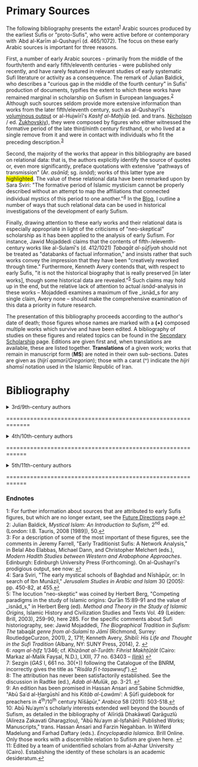 <h1>Primary Sources</h1>

The following bibliography presents the extant<sup id="note1">[1](#f1)</sup> Arabic sources produced by the earliest Sufis or "proto-Sufis", who were active before or contemporary with ʿAbd al-Karīm al-Qushayrī (d. 465/1072). The focus on these early Arabic sources is important for three reasons.

First, a number of early Arabic sources - primarily from the middle of the fourth/tenth and early fifth/eleventh centuries - were published only recently, and have rarely featured in relevant studies of early systematic Sufi literature or activity as a consequence. The remark of Julian Baldick, who describes a "curious gap in the middle of the fourth century" in Sufis' production of documents, typifies the extent to which these works have remained marginal in scholarship on Sufism in European languages.<sup id="note2">[2](#f2)</sup> Although such sources seldom provide more extensive information than works from the later fifth/eleventh century, such as al-Qushayrī's [voluminous output](https://www.academia.edu/11926762/The_Textual_Legacy_of_Abū_l-Qāsim_al-Qušayrī_A_Bibliographic_Record "Bibliography by Martin Nguyen and Francesco Chiabotti") or al-Hujwīrī's _Kashf al-Maḥjūb_ (ed. and trans. [Nicholson](https://archive.org/details/kashfalmahjub00usmauoft/page/n3 "Download") / ed. [Žukhovskiy](https://drive.google.com/open?id=1nJjaKR8gasakwm1EixCQ25dfPKJt1rZu "Download")), they were composed by figures who either witnessed the formative period of the late third/ninth century firsthand, or who lived at a single remove from it and were in contact with individuals who fit the preceding description.<sup id="note3">[3](#f3)</sup>

Second, the majority of the works that appear in this bibliography are based on relational data: that is, the authors explicitly identify the source of quotes or, even more significantly, preface quotations with extensive "pathways of transmission" (Ar. _asānīd_; sg. _isnād_); works of this latter type are <span style="background-color: #FFFF00">highlighted</span>. The value of these relational data have been remarked upon by Sara Sviri: "The formative period of Islamic mysticism cannot be properly described without an attempt to map the affiliations that connected individual mystics of this period to one another."<sup id="note4">[4](#f4)</sup> In the [Blog](http://zurstadt/github.io/digitalsufism/blog), I outline a number of ways that such relational data can be used in historical investigations of the development of early Sufism.

Finally, drawing attention to these early works and their relational data is especially appropriate in light of the criticisms of "neo-skeptical" scholarship as it has been applied to the analysis of early Sufism. For instance, Jawid Mojaddedi claims that the contents of fifth-/eleventh-century works like al-Sulamī's (d. 412/1021) _Ṭabaqāt al-ṣūfīyah_ should not be treated as "databanks of factual information," and insists rather that such works convey the impression that they have been "creatively reworked through time." Furthermore, Kenneth Avery contends that, with respect to early Sufis, "it is not the historical biography that is really preserved [in later works], though some historical data are revealed."<sup id="note5">[5](#f5)</sup> Such claims may hold up in the end, but the relative lack of attention to actual _isnād_-analysis in these works – Mojaddedi examines a maximum of five _isnād_s for any single claim, Avery none – should make the comprehensive examination of this data a priority in future research.  

The presentation of this bibliography proceeds according to the author's date of death; those figures whose names are marked with a **(+)** composed multiple works which survive and have been edited. A bibliography of studies on these figures and related topics can be found in the [Secondary Scholarship](https://zurstadt.github.io/digitalsufism/secondarysources) page. Editions are given first and, when translations are available, these are listed together. **Translations** of a given work; works that remain in manuscript form (**MS**) are noted in their own sub-sections. Dates are given as (_hijrī qamarī/Gregorian_); those with a carat (^) indicate the _hijri shamsī_ notation used in the Islamic Republic of Iran. 


# Bibliography

<details><summary>3rd/9th-century authors</summary>  
  
-----------------------------------------------------------


###### Abū al-Shaykh Muḥammad b. al-Ḥusayn al-Burjulānī (d. Baghdad, 852-3)  
<details><summary>Edited Works</summary>
  
-- ʿĀmir Ḥasan Ṣabrī (ed.). <span style="background-color: #FFFF00">_Kitāb al-Karam wa-l-jūd wa-sakhāʾ al-nufūs_</span>. Beirut: Dār Ibn Ḥazm, 1412/1991. [(link)](https://drive.google.com/open?id=1I5ZkBit4dDwfASXCTJtJUHbCCG1dKgH- "Download") = pp. 3-43 (Part A), in Bernd Radtke (ed.). _Materialen zur alten islamische Frömigkeit_, Basic Texts in Islamic Mysticism Vol. 2. Leiden: Brill, 2008. 
</details>

-----------------------------------------------------------


###### Abū ʿAbd Allāh al-Ḥārith b. Asad al-Muḥāsibī (d. Baghdad, 243/857) (+)  
<details><summary>Edited Works</summary>
  
</details>

-----------------------------------------------------------


###### Abū Isḥāq Ibrāhīm b. ʿAbd Allāh Ibn al-Junayd al-Khuttalī (d. Baghdad, ca. 260-270/873-883) (+)  

<details><summary>Edited Works</summary>

-- Abd al-Karīm Zuhūr ʿAdī and Aḥmad Rātib al-Naffakh. “<span style="background-color: #FFFF00">_Kitāb al-maḥabbah li-llāh_</span>,” in _Majallat Majmaʿ al-Lughah al-ʿArabīyah bi-Dimashq_ 58/4 (1983): pp. 658-729 [(link)](http://www.arabacademy.gov.sy/uploads/magazine/mag58/mag58-4-1.pdf "Download"); 59/1 (1984): pp. 3-44 [(link)](http://www.arabacademy.gov.sy/uploads/magazine/mag59/mag59-1-1.pdf "Download"); 59/2 (1984): pp. 245-284 [(link)](http://www.arabacademy.gov.sy/uploads/magazine/mag59/mag59-2-2.pdf "Download"); 59/3 (1984): pp. 463-504 [(link)](http://www.arabacademy.gov.sy/uploads/magazine/mag59/mag59-3-2.pdf "Download") = ʿAbd Allāh Badrān (ed.). Damascus: Dār al-Makatabī, 1423/2002 = pp. 47-194 (Part B), in Bernd Radtke (ed.). _Materialen zur alten islamische Frömigkeit_, Basic Texts in Islamic Mysticism Vol. 2. Leiden: Brill, 2008.  

-- Aḥmad Muḥammad Nūr Sayf (ed.). _Suʾālāt Ibn al-Junayd Abū Isḥāq Ibrāhīm b. ʿAbd Allāh al-Khuttalī li-Abī Zakariyyāʾ Yaḥyā b. Maʿīn_. Medina: Maktabat al-Dār, 1408/1988. [(link)](https://archive.org/details/alfirdwsiy2018_gmail_2523/page/n3 "Download")
</details>  

-----------------------------------------------------------


###### Abū Saʿīd Aḥmad b. ʿĪsā al-Kharrāz** (d. Egypt, ca. 286/897) (+)  
<details><summary>Edited Works</summary>

-- Qāsim al-Samarrāʾī. "Rasāʾil al-Kharrāz, Abū Saʿīd al-Kharrāz m. 286," _Majallat al-Majmaʿ al-ʿIlmī al-ʿIraqī_ 15 (1967), 158-212. [(link)](https://drive.google.com/open?id=1RVQC_9GKQIqYcYqFPXGnseq7pNrPiJ2P "Download")  

-- pp. ١-٨٣ (Ar.). In A.J. Arberry (ed.), _Kitāb al-Ṣidq_, Islamic Research Association Vol 6. London: Oxford University Press, 1937 [(link)](https://drive.google.com/open?id=1gGEdCYj3vZDJirmbYiw4r760sILYBwLF "Download") = ʿAbd al-Ḥalīm Maḥmūd (ed.), _Kitāb al-Ṭarīq ilā llāh - Kitāb al-Ṣidq_, Fifth printing. Cairo: Dār al-Maʿārif, 1988 [(link)](https://drive.google.com/open?id=1IJt7vrSA1hTTTu2OSGNZulmK_LDVsz_K "Download") = Ḥasan al-Samāḥī and ʿAbd al-Wahhāb ʿAzzām (eds.). Damascus: Dār al-Qādirī, 1997 = ʿAbd al-Munʿim Khalīl Ibrāhīm (ed.). Beirut: Dār al-Kutub al-ʿIlmīyah, 2001.
</details>

<details><summary>Translations</summary>

-- pp. 1-67 in Arberry, _The Book of Truthfulness (Kitāb al-ṣidq)_.  
  
</details>

</details>

=============================================================


<details><summary>4th/10th-century authors</summary>
  
###### Abū al-Ḥusayn Muḥammad b. Aḥmad al-Baghawī al-Nūrī (d. Iraq?, ca. 295/907)

<details><summary>Edited Works</summary>

-- _Maqāmāt al-Qulūb_, 133ff, in Paul Nwyia, "Textes mystiques inédits d'Abū-l-Ḥasan [_sic_] al-Nūrī (m. 295/907) avec introduction et notes," _Mélanges de l'Université Saint-Joseph_ 44/9 (Beirut: Impremerie Catholique, 1968): pp. 118-154; repr., with introduction in Persian by ʿAlīriḍā Dhakāwatī Qarāguzlū (Alireza Zakavati Gharagzlou). _Maʿārif Islāmī_ 16-17 (1368^/2000): 81-119. [(link)](http://ensani.ir/file/download/article/20101118170124-117.pdf "Download") = pp. 1-24, in al-Qāsim al-Sāmarrāʾī (ed.). _al-Taṣawwuf al-Baghdādī wa-l-Taṣawwuf al-Khurāsānī: Thalāth Rasāʾil_. Baghdad: Dār al-Warrāq li-l-Nashr, 2013.  
  
</details>

-----------------------------------------------------------


###### Abū al-Qāsim al-Junayd b. Muḥammad al-Qawāwīrī (d. Baghdad, 298/910-11)

<details><summary>Edited Works</summary>

-- _Rasāʾil_, pp. ١-٦٣ (Ar.). In ʿAlī Ḥasan ʿAbd al-Qādir (Ali Hassan Abdel-Kader), _The Life, Personality, and Writings of al-Junayd: A Study of the Third/Ninth Century with an Edition and Translation of His Writings_. London: Luzac & Co. with the E.J.W. Gibb Memorial Series, 1962 [(link)](https://archive.org/details/TheLifePersonalityAndWritingsOfAlJunayd/page/n3 "Download") = Cairo: Baraʿī wa-Jiddāy 1988; second ed. 2001. [(link)](https://ia902909.us.archive.org/3/items/24398893/rsael-aljned-alj-ar_ptiff.pdf "Download")  
  
-- Jamāl Rajab Sīdbī (ed.). _Rasāʾil al-Junayd: Awwal ʿAmal yajmaʿ kull rasāʾil al-imām al-Junayd wa-aqwālahu al-maʾthūrah_. Damascus: Dār al-Iqrāʾ 2005; idem, _al-Junayd: al-Aʿmāl al-Kāmilah_. Cairo: al-Hayʾah al-Miṣrīyah al-ʿĀmmah li-l-Kitāb, 2014.  
  
</details>

<details><summary>Translations</summary>
  
-- pp. 122-183 (En.). In ʿAbd al-Qādir, _The Life_.  
-- pp. 108ff. In Süleyman Ateş, _Cüneyd-i Baǧdâdî: Havati, Eserleri ve Mektuplari_. Istanbul: Sönmez Neşriyat, 1969; second ed. 1970; third ed. 1990.

</details>

-----------------------------------------------------------


###### Abū Saʿīd Aḥmad b. Muḥammad b. Ziyād Ibn al-Aʿrābī (d. Mecca, 340/951)  (+)  

<details>
  <summary>Edited Works</summary>
  
 -- Majdī Fatḥī al-Sayyid Ibrāhīm (ed.). <span style="background-color: #FFFF00">_al-Qubal wa-l-muʿānaqah wa-l-muṣāfaḥah_</span>. Cairo: Maktabat al-Qurʾān, 1408/1988. [(link)](https://drive.google.com/open?id=1M-SfpqCGcg4kh81tMERASVsQS0ufyQaB)  
 -- ʿĀmir Najjār and Khadījah Muḥammad Kāmil (eds.). _Kitāb fīhi Maʿnā al-Zuhd wa-l-Maqālāt wa-Ṣifat al-Zāhidīn_. Cairo: Maṭbaʿat Dār al-Kutub al-Miṣrīyah, 1998. [(link)](https://ia800301.us.archive.org/34/items/zuhday/zuhdaar.pdf "Download") = Saʿd ʿAbd al-Ghaffār ʿAlī (ed.) Beirut: Dār al-Kutub al-ʿIlmīyah, /1424/2003.  
 -- ʿAbd al-Muḥsin b. Ibrāhīm b. Ahmad al-Ḥusaynī (ed.). _Kitāb al-Muʿjam_, 3 vols. in one. Riyad: Dār Ibn al-Jawzī, 1418/1997 [(link)](https://archive.org/details/miamia "Download") = Muḥammad Naṣṣār and al-Sayyid Yūsuf Aḥmad (eds.). _Muʿjam Shuyūkh Ibn al-Aʿrābī_, 2 vols. Beirut: Dār al-Kutub al-ʿIlmīyah, 1418/1998.
 
</details>

<details><summary>MS</summary>
  
-- _Risālah fī al-mawāʿiẓ wa-l-fawāʾid wa-ghayri dhālika_, Dār al-Kutub al-Miṣrīyah 1/346<sup id="note6">[6](#f6)</sup>

</details>

-----------------------------------------------------------
 
 
###### Abū Muḥammad Jaʿfar b. Muḥammad b. Nuṣayr al-Khuldī (d. Baghdad, 348/959)  (+)  

<details><summary>Edited Works</summary>
  
-- Majdī Fatḥī al-Sayyib Ibrāhīm (ed.). <span style="background-color: #FFFF00">_al-Fawāʾid wa-l-zuhd wa-l-raqāʾiq wa-l-marāthī_</span>. Ṭanṭā: Dār al-Ṣaḥābah li-l-Turāth, 1409/1989. [(link)](https://archive.org/details/FPfzrm "Download")  
-- <span style="background-color: #FFFF00">“_Majālis al-ḥadīth_,”</span> pp. 203-212; pp. 213-221; pp. 274-281; pp. 294-301. In Nabīl Saʿd al-Dīn Jarrār (ed.), _Majmūʿ fīhi ʿasharah ajzāʾ ḥadīthīyah_, Majāmiʿ al-Ajzāʾ al-Ḥadīthīyah Vol. 2. Beirut: Dār al-Bashāʾir al-Islāmīyah, 1422/2001).  [(link)](https://ia600704.us.archive.org/21/items/waq54283/54283.pdf "Download")  
-- "<span style="background-color: #FFFF00">_Fawāʾid al-Khuldī intiqāʾu Abī Ḥafṣ ʿUmar b. al-Sarī al-Baṣrī_</span>," pp. 131-232. In Nabīl Saʿd al-Dīn Jarrār (ed.), _Majmūʿ fīhi thalāthah ajzāʾ ḥadīthīyah_,  Silsilat al-Nashr al-Waqafī Vol. 1. Beirut: Dār al-Bashāʾir al-Islāmīyah 1431/2010. [(link)](https://ia800306.us.archive.org/34/items/3ajza/3ajza.pdf "Download")  
 
</details>

<details><summary>MS</summary>
  
-- _Miḥnat Abī ʿAbd Allāh Muḥammad b. Idrīs al-Shāfiʿī_, Al-Maktabah al-Asadīyah (al-Maktabah al-Ẓāhirīyah), _majmūʿ_ 10 ff 145a-147b.
-- _Waṣīyah_.<sup id="note7">[7](#f7)</sup>. Al-Maktabah al-Waṭanīyah al-Maghribīyah, Kattānī 486/14 ff 468-471. [(link)](http://opac.bnrm.ma:8000/cgi-bin/gw_2011_1_4_4/chameleon "Bibliothèque Nationale du Royaume du Maroc")
  
</details>

-----------------------------------------------------------
 

###### Abū Naṣr ʿAbd Allāh b. ʿAlī al-Sarrāj al-Ṭūsī (d. Ṭūs, 370/980)  

<details><summary>Edited Works</summary> 
  
-- R.A. Nicholson (ed. and trans.). _The Kitāb al-Lumaʿ fī ʾl-taṣawwuf_, E.J.W. Gibb Memorial Series Vol. 22. Leiden: Brill and London: Luzac & Co, 1914 [(link)](https://drive.google.com/open?id=10IhO7jgOfeUKkbkwll2akx_i6RH_OlVp "Download") = ʿAbd al-Ḥalīm Maḥmūd and ʿAbd al-Bāqī Surūr (eds.). Cairo: Dār al-Kutub al-Ḥadīthah and Baghdad: Maktabah al-Muthannā, 1380/1960 [(link)](https://drive.google.com/open?id=1Cf-PcBU0rXKE7Al0yREC9gUVmbGNKgKy)  
-- A.J. Arberry (ed.). _Pages from the Kitāb al-Lumaʿ of Abū Naṣr al-Sarrāj_. London: Luzac & Company with the assistance of the E.J.W. Gibb Memorial Trust, 1947.  

</details>

<details><summary>Translations</summary>
  
-- Richard Gramlich (ed. and trans.). _Schlaglichter über das Sufituum. Abū Naṣr as-Sarrāǧs Kitāb al-lumaʿ_, Freiburger Islamstudien Bd. 13. Stuttgart: Franz Steiner, 1990.  

</details>

-----------------------------------------------------------


###### Abū ʿAbd Allāh Muḥammad Ibn Khafīf (b. Ifsākshādh / Isfākshādh) al-Shīrāzī (d. 372/982) (+)

<details><summary>Edited Works</summary>
  
-- _al-Muʿtaqad al-ṣaghīr_, pp. 284-308. In Abū al-Ḥasan ʿAlī b. Muḥammad al-Daylamī (trans. into Persian by Rukn al-Dīn Yaḥyā b. Junayd al-Shīrāzī). _Sīrāt-i Abū ʿAbd Allāh b. Khafīf al-Shīrāzī_, ed. Annemarie Schimmel. Ankara: Türk Tarih Kurumu Basimevi and Ankara Üniversitesi Ilahiyat Fakültesi, 1955; repr. Tehran: Intishārāt-i Bābāk, 1363^/1984.   
-- _Waṣīyah_, pp. 274-283. In _Sīrat-i Abū ʿAbd Allāh b. Khafīf al-Shīrāzī_, ed. Schimmel.
-- _Kitāb Faḍl al-Taṣawwuf (ʿalā al-madhāhib)_. In Fāṭimeh ʿAlāqeh and Kāẓim Bargnīsī, "_Risālah-yi 'Faḍl al-taṣawwuf ʿalā al-madhāhib': taʾlīf Abū ʿAbd Allāh Muḥammad b. Khafīf_," _Maʿārif Islāmī_ 43-44 (1377^/1998): 51-80. [(link)](http://ensani.ir/file/download/article/20101118190854-265.pdf "Download")  
-- _Kitāb al-Iqtiṣād_, pp. 443-486. In Florian Sobieroj, _Ibn Ḫafīf aš-Šīrāzī und seine Schrift Novizen erziehung (Kitāb al-Iqtiṣad). Biographische Studien, Edition und Übersetzung_, Beiruter Texte und Studien Bd. 57. Beirut: Franz Steiner, 1998. [(link)](http://menadoc.bibliothek.uni-halle.de/inhouse/content/titleinfo/2052628?query=sobieroj "Download")  
-- _Kitāb/Risālah Sharaf al-Faqr/al-Fuqarāʾ_. In Fāṭima ʿAlāqah. _Maʿārif Islāmī_ 46 (1378^/1999): 98-132. [(link)](http://ensani.ir/file/download/article/20101118192456-283.pdf "Download") 
  
</details>

<details><summary>MS</summary>
  
-- _Khawwāṣ al-āyāt/Kitāb Sharḥ Khāṣṣiyyat al-Āyāt al-Bayyināt wa-Jawāmiʿ al-Daʿawāt_. Istanbul: Süleymaniye, Feyzullah Ef. 1296.
  
</details>

<details><summary>Translation</summary>
  
-- _Das 'Kitāb al-Iqtiṣād' des Ibn Ḫafīf_, pp. 317-384. In Sobieroj, _Ibn Ḫafīf_.  
  
</details>

-----------------------------------------------------------


###### Abū Bakr Muḥammad b. Isḥāq al-Kalābādhī (d. 380/990) (+)  

<details><summary>Edited Works</summary>
 
-- A.J. Arberry (ed.) _al-Taʿarruf li-Madhhab Ahl al-Taṣawwuf_. Cairo: Maktabat al-Khānjī, 1936 [(link)](https://archive.org/details/123boukrika44_maktoob_20140203_2202 "Download") = Maḥmūd Amīn Nawāwī (ed.) Cairo: Maktabat al-Kullīyāt al-Azharīyah, 1992  = Aḥmad Shams al-Dīn (ed.). Beirut: Dār al-Kutub al-ʿIlmīyah, 1422/2001.

-- Muḥammad Ḥasan Muḥammad Ḥasan Ismāʿīl and Aḥmad Farīd Mazyadī (eds.). _Baḥr al-Fawaʾid al-mashhūr bi-Maʿānī al-Akhbār_. Beirut: Dār al-Kutub al-ʿIlmīyah, 1999 = Wajīh Kamāl al-Dīn Zakkī (ed.), 2 vols. Alexandria: Dār al-Salām, 1429/2008.  [(link)](https://drive.google.com/open?id=1hhg1e9T6eVl4noRoTbDH8OYy-loJImoB "Download")

</details>  
   
<details><summary>Translations</summary>
  
-- Arberry (trans.). _The Doctrine of the Sufis_. Cambridge: Cambridge University Press, 1935. [(link)](https://archive.org/details/in.gov.ignca.2143 "Download")  
-- Roger Deladrière. _Traité de soufisme: les maîtres et les étapes_. Paris: Sindbad, 1981.  
-- Muḥammad Jawād Sharīʿat (ed. and trans.) _Matn u tarjameh: Kitāb-i Taʿarruf_. Tehran: Imārat-i Asāṭīr, 1992.  
Paolo Urizzi and Denis Grill (trans.). Il Sufismo: _Nelle parole degli antichi_ [_Sufism: In the Words of the Ancients_], Machina Philosophorum: Testi e studi culture euromediterranee Vol. 3. Palermo: Officina di Studi Medievali, 2002.  
-- Süleyman Uludaǧ (trans.) _Doǧuş devrinde tasavvuf_. Istanbul: Dergäh Yayınları, 2013. 

</details>

-----------------------------------------------------------


###### Abū Jaʿfar Muḥammad b. al-Ḥusayn b. Aḥmad b. Yazdānyār (d. late 4th/10th c.?)    

<details><summary>Edited Works</summary>  
  
-- pp. ١-١١٦(Ar.). In John Alden Williams _Rawḍat al-Murīdīn of Shaykh Abū Jaʿfar Ibn Yazdānyār_. PhD Dissertation: Princeton University, 1960. [(link)](https://drive.google.com/open?id=1DbgmntM_zM5sv7mqcb7IXzhpyi1B5-bi "Download")
  
</details>  

-----------------------------------------------------------


###### _Kitāb Ādāb al-Mulūk_ (Anonymous)<sup id="note8">[8](#f8)</sup>

<details><summary>Edited Works</summary>
  
-- Bernd Radtke (ed.), _Adab al-Mulūk: Ein Handbuch zur islamischen Mystik aus dem 4./10. Jahrhundert_, Beiruter Texte und Studien Bd. 37. Beirut: Franz Steiner, 1991. [(link)](http://menadoc.bibliothek.uni-halle.de/inhouse/content/titleinfo/1473511 "Download")

</details>

<details><summary>Translations</summary>
  
-- Richard Gramlich (trans.). _Lebensweise der Könige: Adab al-Mulūk, ein Handbuch zur islamischen Mystik_, Abhandlungen für die Kunde des Morgenlandes, Bd. L,3. Marburg: Deutsche Morgenländische Gesellschaft and Stuttgart: Franz Steiner, 1993.

</details>

</details>

============================================================


<details><summary>5th/11th-century authors</summary> 

###### Abū ʿAlī al-Ḥasan b. al-Ḥusayn, Ibn Ḥamakān al-Shāfiʿī (d. Baghdad, 405/1014-15)

<details><summary>Edited Works</summary>  
  
-- ʿĀmir Ḥasan Ṣabrī (ed.). <span style="background-color: #FFFF00">_Min Kitāb al-Zuhd li-l-imām al-ḥāfiẓ shaykh al-muḥaddithīn Abī Ḥātim Muḥammad b. Idris al-Ḥanẓalī al-Rāzī wa-yalīhi al-Kitāb al-Fawāʾid wa-l-akhbār wa-l-ḥikāyāt_</span>, Silsilat al-Kutub wa-l-Ajzāʾ Nos. 16-17. Beirut: Dār al-Bashāʾir al-Ismālīyah, 1422/2001. [(link)](https://archive.org/details/Zohd-abouHatem "Download")  

</details>

-----------------------------------------------------------


###### Abū Saʿd ʿAbd al-Mālik b. Muḥammad b. Ibrāhīm al-Khar(k/g)ūshī (d. Nishapur, 406/1015-16) (+)  

<details><summary>Edited Works</summary>
  
-- Bassām Muḥammad Bārūd (ed.). _Tahdhīb al-asrār_. (Abu Dhabi: Al-Mujammaʿ al-Thaqafī, 1999 = Sayyid Muḥammad ʿAlī (ed.) Beirut: Dār al-Kutub al-ʿIlmīyah, 1427/2006.  
-- Abū ʿĀṣim Nabīl b. Hāshim al-Ghamrī Āl Baʾlawī (ed.), _Manāḥil al-shifāʾ wa-manāhil al-ṣafāʾ bi-taḥqīq 'Kitāb Sharaf al-Muṣṭafā' (riwāyāt Abī al-Qāsim ʿAbd al-Karīm b. Hawāzin al-Qushayrī)_, 6 vols. Mecca: Dār al-Bashāʾir al-Islāmīyah, 2003. [(link)](https://drive.google.com/open?id=1C9pExXyJASLQr1at3ZXTwbkvGNd1u1E- "Download") 

</details>

<details><summary>MS</summary>
  
-- _Kitāb al-Lawāmiʿ_. Vatican Library, [Vat.ar. 1642](http://www.mss.vatlib.it/guii/console?service=shortDetail "Shelfmark Record") (Edition forthcoming?).<sup id="note9">[9](#f9)</sup>   

</details>

-----------------------------------------------------------


###### Abū ʿAbd al-Raḥmān al-Sulamī (d. Nishapur, 412/1021)  (+)  

<details><summary>Edited Works</summary>
  
-- Nūr al-Dīn Shuraybah (ed.). <span style="background-color: #FFFF00">_Ṭabaqāt al-ṣūfīyah_</span>. Cairo: Al-Maṭbaʿah al-Azharīyah, 1953; 2<sup>nd</sup> ed., Cairo: Maktabat al-Khānjī, 1965; 3<sup>rd</sup> ed., Cairo: Maktabat al-Khānjī, 1987 [(link)](https://archive.org/details/TabakatSufiya "Download") = Johannes Pedersen (ed.). _Kitāb Ṭabaqāt al-ṣūfīyah. Texte arabe avec une introduction et un index_. Leiden: Brill, 1960. [(link)](https://archive.org/details/in.ernet.dli.2015.425166 "Download")  

</details>

<details><summary>Translations</summary>
  
</details>

<details><summary>MS</summary>

</details>

-----------------------------------------------------------


###### Abū Saʿd Aḥmad b. Muḥammad b. Aḥmad al-Mālīnī (d. Miṣr, 412/1021-22)  

<details><summary>Edited Works</summary>
  
-- ʿĀmir Ḥasan Ṣabrī (ed.). <span style="background-color: #FFFF00">_Kitāb al-Arbaʿūn fī shuyūkh al-taṣawwuf_</span>, al-Ajzāʾ wa-l-Kutub al-Ḥadīthīyah Vol. 4. Beirut: Dār al-Bashāʾir al-Islāmīyah, 1417/1997. [(link)](https://drive.google.com/open?id=1xpQGhd_bHA2PUleYWIAT1DNYaqc5LxCp "Download")  

</details>

-----------------------------------------------------------


###### Abū Saʿīd Muḥammad b. ʿAlī b. ʿAmr an-Naqqāsh al-Ḥanbalī (d. Isfahan, 414/1023)  (+)

<details><summary>Edited Works</summary>
  
-- Majdī Fatḥī al-Sayyid Ibrāhīm (ed.). <span style="background-color: #FFFF00">_Fawāʾid al-ʿIrāqīyīn_</span>. Cairo: Maktabat al-Qurʾān, 1410/1990. [(link)](https://drive.google.com/open?id=1BHtwPwHOI43oEwTI7zZttk_ylM_65Oku "Download")  

</details>

<details><summary>MS</summary>
  
-- <span style="background-color: #FFFF00">_Al-Amālī - thalāthah majālis minhā_</span>. Al-Maktabah al-Asadīyah (al-Maktabah al-Ẓāhirīyah), _majmūʿ_ 20 ff. 40-52.
  
</details>

-----------------------------------------------------------


###### Abū Nuʿaym Aḥmad b. ʿAbd Allāh al-Iṣfahānī (d. Isfahan, 430/1038)  (+)<sup id="note10">[10](#f10)</sup>  

<details><summary>Edited Works</summary>
  
-- <span style="background-color: #FFFF00">_Ḥilyat al-awliyāʾ wa-ṭabaqāt al-aṣfiyāʾ_</span> (copied in 422/1031), 10 vols.. Cairo, Maktabat al-Saʿādah, 13/1932-1938<sup id="note11">[11](#f10)</sup>; reprint Beirut: Dār al-Fikr, 1400/1980. [(link)](http://waqfeya.com/book.php?bid=920 "Download")  
-- Badr b. ʿAbd Allāh b. Badr (ed.) <span style="background-color: #FFFF00">_Kitāb al-Arbaʿīn ʿalā Aadhhab al-Mutaḥaqqiqīn min al-Ṣūfīyah</span>, wa-yalīhi al-Juzʾ al-Khāmis min Kitāb al-Arbaʿīn fī Faḍ al-Duʿāʾ wa-l-Dāʿīn_. Beirut: Dār Ibn Ḥazm, 1414/1993. [(link)](https://ia802902.us.archive.org/18/items/22470/8909.pdf "Download")  
-- Maḥmūd Muḥammad al-Ḥaddād (ed.). <span style="background-color: #FFFF00">_Juzʾ min Kitāb Riyāḍat al-abdān_</span>, Bulūgh al-Amānī min al-Ajzāʾ wa-l-Amālī Vol. 5. Riyad: Dār al-ʿĀṣimah, 1408/1988. [(link)](https://ia601406.us.archive.org/28/items/waq35946/35946.pdf "Download")

</details>

-----------------------------------------------------------


###### Abū al-Ḥasan ʿAlī b. al-Ḥasan al-Sīr(j/k/g)ānī (d. ca. 470/1077)  

<details><summary>Edited Works</summary>
  
-- Mohsen Pourmokhtar (Muḥsin Pūrmukhtār) (ed.). _Al-Bayāḍ wa-l-sawād: Min khaṣāʾis ḥikam al-ʿibād fī naʿt al-murīd wa-l-murād_. Tehran: Muʾassasah-i Pizhūhishī-i Ḥikmat va Falsafah and Berlin: Muʾassasat-i Muṭālaʿāt-i Islamī Dānishgāh-i Āzād-i Berlin, 2011  = Bilal Orfali and Nada Saab (eds.). _Sufism Black and White: A Critical Edition of_ Kitāb al-Bayāḍ wa-l-Sawād _by Abū al-Ḥasan al-Sīrjānī (d. ca. 470/1077)_. Leiden: Brill, 2012.  

</details>

</details>

============================================================


### Endnotes
<a id="f1">1</a>: For further information about sources that are attributed to early Sufis figures, but which are no longer extant, see the [Future Directions](https://zurstadt.github.io/digitalsufism/futuredirections) page.[↩](#note1 "Return to text")  
<a id="f2">2</a>: Julian Baldick, _Mystical Islam: An Introduction to Sufism_, 2<sup>nd</sup> ed. (London: I.B. Tauris, 2008 [1989]), 50.[↩](#note2 "Return to text")  
<a id="f3">3</a>: For a description of some of the most important of these figures, see the comments in Jeremy Farrell, "Early Traditionist Sufis: A Network Analysis," in Belal Abo Elabbas, Michael Dann, and Christopher Melchert (eds.), _Modern Hadith Studies between Western and Arabophone Approaches_. Edinburgh: Edinburgh University Press (Forthcoming). On al-Qushayrī's prodigious output, see now: [↩](#note3 "Return to text")  
<a id="f4">4</a>: Sara Sviri, "The early mystical schools of Baghdad and Nīshāpūr, or: In search of Ibn Munāzil," _Jerusalem Studies in Arabic and Islam_ 30 (2005): pp. 450-82, at 455.[↩](#note4 "Return to text")  
<a id="f5">5</a>: The locution "neo-skeptic" was coined by Herbert Berg, "Competing paradigms in the study of Islamic origins: Qurʾān 15:89-91 and the value of _isnād_s," in Herbert Berg (ed). _Method and Theory in the Study of Islamic Origins_, Islamic History and Civilization Studies and Texts Vol. 49 (Leiden: Brill, 2003), 259-90, here 285. For the specific comments about Sufi historiography, see: Jawid Mojaddedi, _The Biographical Tradition in Sufism: The_ ṭabaqāt _genre from al-Sulamī to Jāmī_ (Richmond, Surrey: RoutledgeCurzon, 2001), 2, 171f;
Kenneth Avery, _Shiblī: His Life and Thought in the Sufi Tradition_ (Albany, NY: SUNY Press, 2014), 2. [↩](#note5 "Return to text")   
<a id="f6">6</a>:  _raqm al-ḥifẓ_ 1/346; cf. _Khizānat al-Turāth: Fihrist Makhṭūṭāt_ (Cairo: Markaz al-Malik Fayṣal, N.D.), LXIII, 77 no. 63403 – [(link)](http://shamela.ws/browse.php/book-5678/page-42121#page-62077) [↩](#note6 "Return to text")  
<a id="f7">7</a>: Sezgin (_GAS_ I, 661 no. 30(+)) following the Catalogue of the BNRM, incorrectly gives the title as "_Risāla fī t-taṣawwuf_').[↩](#note7 "Return to text")  
<a id="f8">8</a>: The attribution has never been satisfactorily established. See the discussion in Radtke (ed.), _Adab al-Mulūk_, pp. 3-21. [↩](#note8 "Return to text")  
<a id="f9">9</a>: An edition has been promised in Hassan Ansari and Sabine Schmidtke, "Abū Saʿd al-Ḫargūshī and his _Kitāb al-Lawāmiʿ_: A Ṣūfī guidebook for preachers in 4<sup>th</sup>/10<sup>th</sup> century Nīšāpūr," _Arabica_ 58 (2011): 503-518.[↩](#note9 "Return to text")  
<a id="f10">10</a>: Abū Nuʿaym's scholarly interests extended well beyond the bounds of Sufism, as detailed in the bibliography of ʿAlīriḍā Dhakāwatī Qarāguzlū (Alireza Zakavati Gharagzlou), "Abū Nuʿaym al-Iṣfahānī: Published Works; Manuscripts," trans. Hassan Ansari and Farzin Negahban. In Wilferd Madelung and Farhad Daftary (eds.). _Encyclopædia Islamica_. Brill Online. Only those works with a discernible relation to Sufism are given here. [↩](#note10 "Return to text")  
<a id="f11">11</a>: Edited by a team of unidentified scholars from al-Azhar University (Cairo). Establishing the identity of these scholars is an academic desideratum.[↩](#note11 "Return to text")  
